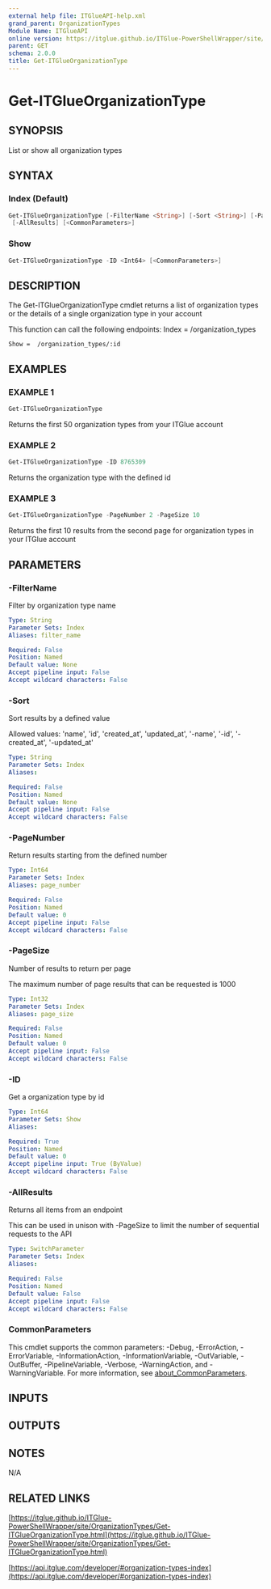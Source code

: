 ```yaml
---
external help file: ITGlueAPI-help.xml
grand_parent: OrganizationTypes
Module Name: ITGlueAPI
online version: https://itglue.github.io/ITGlue-PowerShellWrapper/site/OrganizationTypes/Get-ITGlueOrganizationType.html
parent: GET
schema: 2.0.0
title: Get-ITGlueOrganizationType
---
```


# Get-ITGlueOrganizationType

## SYNOPSIS
List or show all organization types

## SYNTAX

### Index (Default)
```powershell
Get-ITGlueOrganizationType [-FilterName <String>] [-Sort <String>] [-PageNumber <Int64>] [-PageSize <Int32>]
 [-AllResults] [<CommonParameters>]
```

### Show
```powershell
Get-ITGlueOrganizationType -ID <Int64> [<CommonParameters>]
```

## DESCRIPTION
The Get-ITGlueOrganizationType cmdlet returns a list of organization types
or the details of a single organization type in your account

This function can call the following endpoints:
    Index = /organization_types

    Show =  /organization_types/:id

## EXAMPLES

### EXAMPLE 1
```powershell
Get-ITGlueOrganizationType
```

Returns the first 50 organization types from your ITGlue account

### EXAMPLE 2
```powershell
Get-ITGlueOrganizationType -ID 8765309
```

Returns the organization type with the defined id

### EXAMPLE 3
```powershell
Get-ITGlueOrganizationType -PageNumber 2 -PageSize 10
```

Returns the first 10 results from the second page for organization types
in your ITGlue account

## PARAMETERS

### -FilterName
Filter by organization type name

```yaml
Type: String
Parameter Sets: Index
Aliases: filter_name

Required: False
Position: Named
Default value: None
Accept pipeline input: False
Accept wildcard characters: False
```

### -Sort
Sort results by a defined value

Allowed values:
'name', 'id', 'created_at', 'updated_at',
'-name', '-id', '-created_at', '-updated_at'

```yaml
Type: String
Parameter Sets: Index
Aliases:

Required: False
Position: Named
Default value: None
Accept pipeline input: False
Accept wildcard characters: False
```

### -PageNumber
Return results starting from the defined number

```yaml
Type: Int64
Parameter Sets: Index
Aliases: page_number

Required: False
Position: Named
Default value: 0
Accept pipeline input: False
Accept wildcard characters: False
```

### -PageSize
Number of results to return per page

The maximum number of page results that can be
requested is 1000

```yaml
Type: Int32
Parameter Sets: Index
Aliases: page_size

Required: False
Position: Named
Default value: 0
Accept pipeline input: False
Accept wildcard characters: False
```

### -ID
Get a organization type by id

```yaml
Type: Int64
Parameter Sets: Show
Aliases:

Required: True
Position: Named
Default value: 0
Accept pipeline input: True (ByValue)
Accept wildcard characters: False
```

### -AllResults
Returns all items from an endpoint

This can be used in unison with -PageSize to limit the number of
sequential requests to the API

```yaml
Type: SwitchParameter
Parameter Sets: Index
Aliases:

Required: False
Position: Named
Default value: False
Accept pipeline input: False
Accept wildcard characters: False
```

### CommonParameters
This cmdlet supports the common parameters: -Debug, -ErrorAction, -ErrorVariable, -InformationAction, -InformationVariable, -OutVariable, -OutBuffer, -PipelineVariable, -Verbose, -WarningAction, and -WarningVariable. For more information, see [about_CommonParameters](http://go.microsoft.com/fwlink/?LinkID=113216).

## INPUTS

## OUTPUTS

## NOTES
N/A

## RELATED LINKS

[https://itglue.github.io/ITGlue-PowerShellWrapper/site/OrganizationTypes/Get-ITGlueOrganizationType.html](https://itglue.github.io/ITGlue-PowerShellWrapper/site/OrganizationTypes/Get-ITGlueOrganizationType.html)

[https://api.itglue.com/developer/#organization-types-index](https://api.itglue.com/developer/#organization-types-index)

